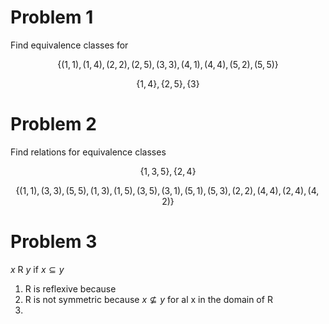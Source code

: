 # Problem 1

Find equivalence classes for 

$$
\{ (1,1), (1,4), (2,2), (2,5), (3,3), (4,1), (4,4), (5,2), (5,5) \}
$$

$$
\{ 1,4 \}, \{ 2, 5 \}, \{ 3 \}
$$
# Problem 2

Find relations for equivalence classes 

$$
\{ 1,3,5 \}, \{ 2,4 \}
$$

$$
\{ (1,1),(3,3),(5,5),(1,3),(1,5),(3,5),(3,1),(5,1),(5,3),(2,2),(4,4),(2,4),(4,2) \}
$$

# Problem 3

$x$ R $y$ if $x \subseteq y$

1. R is reflexive because 
2. R is not symmetric because $x \not\subseteq y$ for al x in the domain of R
3. 